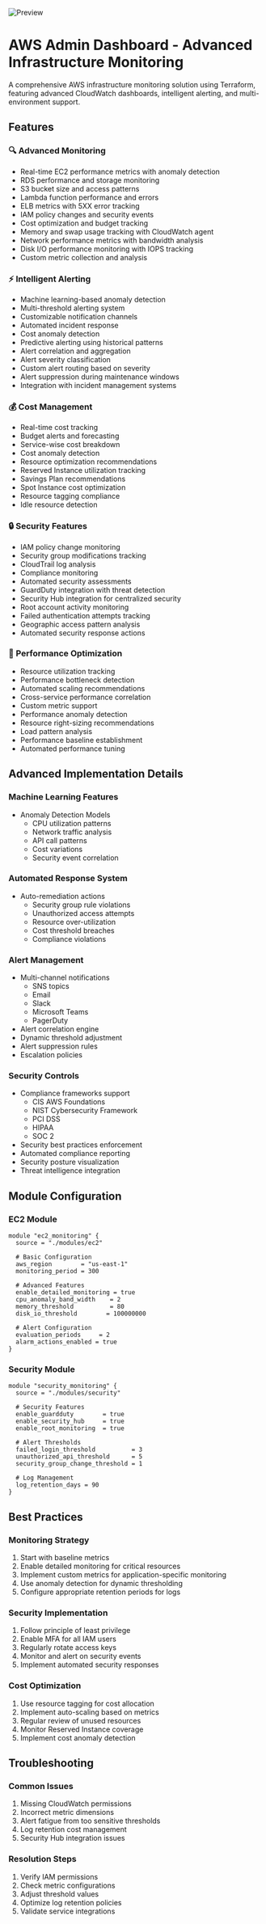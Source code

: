 
![Preview](https://github.com/user-attachments/assets/51c45544-37b1-4d25-b045-5b2a5f829e2c)

# AWS Admin Dashboard - Advanced Infrastructure Monitoring

A comprehensive AWS infrastructure monitoring solution using Terraform, featuring advanced CloudWatch dashboards, intelligent alerting, and multi-environment support.

## Features

### 🔍 Advanced Monitoring
- Real-time EC2 performance metrics with anomaly detection
- RDS performance and storage monitoring
- S3 bucket size and access patterns
- Lambda function performance and errors
- ELB metrics with 5XX error tracking
- IAM policy changes and security events
- Cost optimization and budget tracking
- Memory and swap usage tracking with CloudWatch agent
- Network performance metrics with bandwidth analysis
- Disk I/O performance monitoring with IOPS tracking
- Custom metric collection and analysis

### ⚡ Intelligent Alerting
- Machine learning-based anomaly detection
- Multi-threshold alerting system
- Customizable notification channels
- Automated incident response
- Cost anomaly detection
- Predictive alerting using historical patterns
- Alert correlation and aggregation
- Alert severity classification
- Custom alert routing based on severity
- Alert suppression during maintenance windows
- Integration with incident management systems

### 💰 Cost Management
- Real-time cost tracking
- Budget alerts and forecasting
- Service-wise cost breakdown
- Cost anomaly detection
- Resource optimization recommendations
- Reserved Instance utilization tracking
- Savings Plan recommendations
- Spot Instance cost optimization
- Resource tagging compliance
- Idle resource detection

### 🔒 Security Features
- IAM policy change monitoring
- Security group modifications tracking
- CloudTrail log analysis
- Compliance monitoring
- Automated security assessments
- GuardDuty integration with threat detection
- Security Hub integration for centralized security
- Root account activity monitoring
- Failed authentication attempts tracking
- Geographic access pattern analysis
- Automated security response actions

### 🚀 Performance Optimization
- Resource utilization tracking
- Performance bottleneck detection
- Automated scaling recommendations
- Cross-service performance correlation
- Custom metric support
- Performance anomaly detection
- Resource right-sizing recommendations
- Load pattern analysis
- Performance baseline establishment
- Automated performance tuning

## Advanced Implementation Details

### Machine Learning Features
- Anomaly Detection Models
  - CPU utilization patterns
  - Network traffic analysis
  - API call patterns
  - Cost variations
  - Security event correlation

### Automated Response System
- Auto-remediation actions
  - Security group rule violations
  - Unauthorized access attempts
  - Resource over-utilization
  - Cost threshold breaches
  - Compliance violations

### Alert Management
- Multi-channel notifications
  - SNS topics
  - Email
  - Slack
  - Microsoft Teams
  - PagerDuty
- Alert correlation engine
- Dynamic threshold adjustment
- Alert suppression rules
- Escalation policies

### Security Controls
- Compliance frameworks support
  - CIS AWS Foundations
  - NIST Cybersecurity Framework
  - PCI DSS
  - HIPAA
  - SOC 2
- Security best practices enforcement
- Automated compliance reporting
- Security posture visualization
- Threat intelligence integration

## Module Configuration

### EC2 Module
```hcl
module "ec2_monitoring" {
  source = "./modules/ec2"
  
  # Basic Configuration
  aws_region        = "us-east-1"
  monitoring_period = 300
  
  # Advanced Features
  enable_detailed_monitoring = true
  cpu_anomaly_band_width    = 2
  memory_threshold          = 80
  disk_io_threshold        = 100000000
  
  # Alert Configuration
  evaluation_periods     = 2
  alarm_actions_enabled = true
}
```

### Security Module
```hcl
module "security_monitoring" {
  source = "./modules/security"
  
  # Security Features
  enable_guardduty        = true
  enable_security_hub     = true
  enable_root_monitoring  = true
  
  # Alert Thresholds
  failed_login_threshold          = 3
  unauthorized_api_threshold      = 5
  security_group_change_threshold = 1
  
  # Log Management
  log_retention_days = 90
}
```

## Best Practices

### Monitoring Strategy
1. Start with baseline metrics
2. Enable detailed monitoring for critical resources
3. Implement custom metrics for application-specific monitoring
4. Use anomaly detection for dynamic thresholding
5. Configure appropriate retention periods for logs

### Security Implementation
1. Follow principle of least privilege
2. Enable MFA for all IAM users
3. Regularly rotate access keys
4. Monitor and alert on security events
5. Implement automated security responses

### Cost Optimization
1. Use resource tagging for cost allocation
2. Implement auto-scaling based on metrics
3. Regular review of unused resources
4. Monitor Reserved Instance coverage
5. Implement cost anomaly detection

## Troubleshooting

### Common Issues
1. Missing CloudWatch permissions
2. Incorrect metric dimensions
3. Alert fatigue from too sensitive thresholds
4. Log retention cost management
5. Security Hub integration issues

### Resolution Steps
1. Verify IAM permissions
2. Check metric configurations
3. Adjust threshold values
4. Optimize log retention policies
5. Validate service integrations

